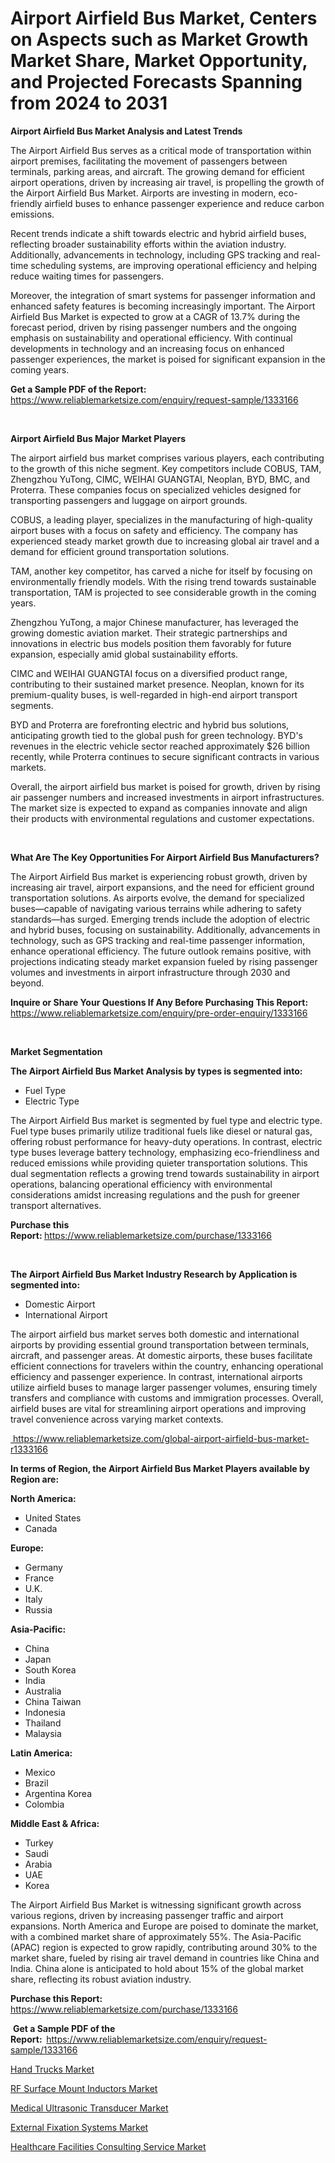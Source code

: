 <p><h1>Airport Airfield Bus Market, Centers on Aspects such as Market Growth Market Share, Market Opportunity, and Projected Forecasts Spanning from 2024 to 2031</h1></p><p><strong>Airport Airfield Bus Market Analysis and Latest Trends</strong></p>
<p><p>The Airport Airfield Bus serves as a critical mode of transportation within airport premises, facilitating the movement of passengers between terminals, parking areas, and aircraft. The growing demand for efficient airport operations, driven by increasing air travel, is propelling the growth of the Airport Airfield Bus Market. Airports are investing in modern, eco-friendly airfield buses to enhance passenger experience and reduce carbon emissions.</p><p>Recent trends indicate a shift towards electric and hybrid airfield buses, reflecting broader sustainability efforts within the aviation industry. Additionally, advancements in technology, including GPS tracking and real-time scheduling systems, are improving operational efficiency and helping reduce waiting times for passengers. </p><p>Moreover, the integration of smart systems for passenger information and enhanced safety features is becoming increasingly important. The Airport Airfield Bus Market is expected to grow at a CAGR of 13.7% during the forecast period, driven by rising passenger numbers and the ongoing emphasis on sustainability and operational efficiency. With continual developments in technology and an increasing focus on enhanced passenger experiences, the market is poised for significant expansion in the coming years.</p></p>
<p><strong>Get a Sample PDF of the Report:&nbsp;</strong> <a href="https://www.reliablemarketsize.com/enquiry/request-sample/1333166?utm_campaign=1550&utm_medium=2&utm_source=Github&utm_content=ia&utm_term=13102024&utm_id=airport-airfield-bus">https://www.reliablemarketsize.com/enquiry/request-sample/1333166</a></p>
<p>&nbsp;</p>
<p><strong>Airport Airfield Bus Major Market Players</strong></p>
<p><p>The airport airfield bus market comprises various players, each contributing to the growth of this niche segment. Key competitors include COBUS, TAM, Zhengzhou YuTong, CIMC, WEIHAI GUANGTAI, Neoplan, BYD, BMC, and Proterra. These companies focus on specialized vehicles designed for transporting passengers and luggage on airport grounds.</p><p>COBUS, a leading player, specializes in the manufacturing of high-quality airport buses with a focus on safety and efficiency. The company has experienced steady market growth due to increasing global air travel and a demand for efficient ground transportation solutions.</p><p>TAM, another key competitor, has carved a niche for itself by focusing on environmentally friendly models. With the rising trend towards sustainable transportation, TAM is projected to see considerable growth in the coming years.</p><p>Zhengzhou YuTong, a major Chinese manufacturer, has leveraged the growing domestic aviation market. Their strategic partnerships and innovations in electric bus models position them favorably for future expansion, especially amid global sustainability efforts.</p><p>CIMC and WEIHAI GUANGTAI focus on a diversified product range, contributing to their sustained market presence. Neoplan, known for its premium-quality buses, is well-regarded in high-end airport transport segments.</p><p>BYD and Proterra are forefronting electric and hybrid bus solutions, anticipating growth tied to the global push for green technology. BYD's revenues in the electric vehicle sector reached approximately $26 billion recently, while Proterra continues to secure significant contracts in various markets.</p><p>Overall, the airport airfield bus market is poised for growth, driven by rising air passenger numbers and increased investments in airport infrastructures. The market size is expected to expand as companies innovate and align their products with environmental regulations and customer expectations.</p></p>
<p>&nbsp;</p>
<p><strong>What Are The Key Opportunities For Airport Airfield Bus Manufacturers?</strong></p>
<p><p>The Airport Airfield Bus market is experiencing robust growth, driven by increasing air travel, airport expansions, and the need for efficient ground transportation solutions. As airports evolve, the demand for specialized buses—capable of navigating various terrains while adhering to safety standards—has surged. Emerging trends include the adoption of electric and hybrid buses, focusing on sustainability. Additionally, advancements in technology, such as GPS tracking and real-time passenger information, enhance operational efficiency. The future outlook remains positive, with projections indicating steady market expansion fueled by rising passenger volumes and investments in airport infrastructure through 2030 and beyond.</p></p>
<p><strong>Inquire or Share Your Questions If Any Before Purchasing This Report:</strong> <a href="https://www.reliablemarketsize.com/enquiry/pre-order-enquiry/1333166?utm_campaign=1550&utm_medium=2&utm_source=Github&utm_content=ia&utm_term=13102024&utm_id=airport-airfield-bus">https://www.reliablemarketsize.com/enquiry/pre-order-enquiry/1333166</a></p>
<p>&nbsp;</p>
<p><strong>Market Segmentation</strong></p>
<p><strong>The Airport Airfield Bus Market Analysis by types is segmented into:</strong></p>
<p><ul><li>Fuel Type</li><li>Electric Type</li></ul></p>
<p><p>The Airport Airfield Bus market is segmented by fuel type and electric type. Fuel type buses primarily utilize traditional fuels like diesel or natural gas, offering robust performance for heavy-duty operations. In contrast, electric type buses leverage battery technology, emphasizing eco-friendliness and reduced emissions while providing quieter transportation solutions. This dual segmentation reflects a growing trend towards sustainability in airport operations, balancing operational efficiency with environmental considerations amidst increasing regulations and the push for greener transport alternatives.</p></p>
<p><strong>Purchase this Report:&nbsp;</strong><a href="https://www.reliablemarketsize.com/purchase/1333166?utm_campaign=1550&utm_medium=2&utm_source=Github&utm_content=ia&utm_term=13102024&utm_id=airport-airfield-bus">https://www.reliablemarketsize.com/purchase/1333166</a></p>
<p>&nbsp;</p>
<p><strong>The Airport Airfield Bus Market Industry Research by Application is segmented into:</strong></p>
<p><ul><li>Domestic Airport</li><li>International Airport</li></ul></p>
<p><p>The airport airfield bus market serves both domestic and international airports by providing essential ground transportation between terminals, aircraft, and passenger areas. At domestic airports, these buses facilitate efficient connections for travelers within the country, enhancing operational efficiency and passenger experience. In contrast, international airports utilize airfield buses to manage larger passenger volumes, ensuring timely transfers and compliance with customs and immigration processes. Overall, airfield buses are vital for streamlining airport operations and improving travel convenience across varying market contexts.</p></p>
<p><a href="https://www.reliablemarketsize.com/global-airport-airfield-bus-market-r1333166?utm_campaign=1550&utm_medium=2&utm_source=Github&utm_content=ia&utm_term=13102024&utm_id=airport-airfield-bus">&nbsp;https://www.reliablemarketsize.com/global-airport-airfield-bus-market-r1333166</a></p>
<p><strong>In terms of Region, the Airport Airfield Bus Market Players available by Region are:</strong></p>
<p>
    <p> <strong> North America: </strong>
        <ul>
            <li>United States</li>
            <li>Canada</li>
        </ul>
        </p> 
    <p> <strong> Europe: </strong>
        <ul>
            <li>Germany</li>
            <li>France</li>
            <li>U.K.</li>
            <li>Italy</li>
            <li>Russia</li>
        </ul>
        </p> 
    <p> <strong> Asia-Pacific: </strong>
        <ul>
            <li>China</li>
            <li>Japan</li>
            <li>South Korea</li>
            <li>India</li>
            <li>Australia</li>
            <li>China Taiwan</li>
            <li>Indonesia</li>
            <li>Thailand</li>
            <li>Malaysia</li>
        </ul>
        </p> 
    <p> <strong> Latin America: </strong>
        <ul>
            <li>Mexico</li>
            <li>Brazil</li>
            <li>Argentina Korea</li>
            <li>Colombia</li>
        </ul>
        </p> 
    <p> <strong> Middle East & Africa: </strong>
        <ul>
            <li>Turkey</li>
            <li>Saudi</li>
            <li>Arabia</li>
            <li>UAE</li>
            <li>Korea</li>
        </ul>
    </p>
    </p>
<p><p>The Airport Airfield Bus Market is witnessing significant growth across various regions, driven by increasing passenger traffic and airport expansions. North America and Europe are poised to dominate the market, with a combined market share of approximately 55%. The Asia-Pacific (APAC) region is expected to grow rapidly, contributing around 30% to the market share, fueled by rising air travel demand in countries like China and India. China alone is anticipated to hold about 15% of the global market share, reflecting its robust aviation industry.</p></p>
<p><strong>Purchase this Report: </strong><a href="https://www.reliablemarketsize.com/purchase/1333166?utm_campaign=1550&utm_medium=2&utm_source=Github&utm_content=ia&utm_term=13102024&utm_id=airport-airfield-bus">https://www.reliablemarketsize.com/purchase/1333166</a></p>
<p>&nbsp;<strong>Get a Sample PDF of the Report:&nbsp;&nbsp;</strong><a href="https://www.reliablemarketsize.com/enquiry/request-sample/1333166?utm_campaign=1550&utm_medium=2&utm_source=Github&utm_content=ia&utm_term=13102024&utm_id=airport-airfield-bus">https://www.reliablemarketsize.com/enquiry/request-sample/1333166</a></p>
<p><strong></strong></p>
<p><p><a href="https://issuu.com/reportprime-2/docs/hand-trucks-market-size-2030.pptx_d5529576901989?utm_campaign=1550&utm_medium=2&utm_source=Github&utm_content=ia&utm_term=13102024&utm_id=airport-airfield-bus">Hand Trucks Market</a></p><p><a href="https://www.linkedin.com/pulse/digital-transformation-rf-surface-mount-inductors-industry-oeylf?utm_campaign=1550&utm_medium=2&utm_source=Github&utm_content=ia&utm_term=13102024&utm_id=airport-airfield-bus">RF Surface Mount Inductors Market</a></p><p><a href="https://www.linkedin.com/pulse/digital-transformation-medical-ultrasonic-transducer-industry-60ucf?utm_campaign=1550&utm_medium=2&utm_source=Github&utm_content=ia&utm_term=13102024&utm_id=airport-airfield-bus">Medical Ultrasonic Transducer Market</a></p><p><a href="https://issuu.com/reportprime-2/docs/external-fixation-systems-market-si_f496394adc8eb5?utm_campaign=1550&utm_medium=2&utm_source=Github&utm_content=ia&utm_term=13102024&utm_id=airport-airfield-bus">External Fixation Systems Market</a></p><p><a href="https://github.com/ChiragRp1/Market-Research-Report-List-6/blob/main/healthcare-facilities-consulting-service-market.md?utm_campaign=1550&utm_medium=2&utm_source=Github&utm_content=ia&utm_term=13102024&utm_id=airport-airfield-bus">Healthcare Facilities Consulting Service Market</a></p></p>